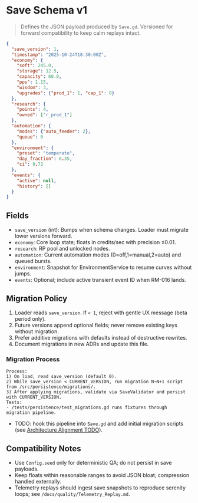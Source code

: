 # Save Schema v1

> Defines the JSON payload produced by `Save.gd`. Versioned for forward compatibility to keep calm replays intact.

```json
{
  "save_version": 1,
  "timestamp": "2025-10-24T18:30:00Z",
  "economy": {
    "soft": 245.0,
    "storage": 12.5,
    "capacity": 60.0,
    "pps": 1.15,
    "wisdom": 3,
    "upgrades": {"prod_1": 1, "cap_1": 0}
  },
  "research": {
    "points": 4,
    "owned": ["r_prod_1"]
  },
  "automation": {
    "modes": {"auto_feeder": 2},
    "queue": 0
  },
  "environment": {
    "preset": "temperate",
    "day_fraction": 0.35,
    "ci": 0.72
  },
  "events": {
    "active": null,
    "history": []
  }
}
```

## Fields
- `save_version` (int): Bumps when schema changes. Loader must migrate lower versions forward.
- `economy`: Core loop state; floats in credits/sec with precision ≤0.01.
- `research`: RP pool and unlocked nodes.
- `automation`: Current automation modes (0=off,1=manual,2=auto) and queued bursts.
- `environment`: Snapshot for EnvironmentService to resume curves without jumps.
- `events`: Optional; include active transient event ID when RM-016 lands.

## Migration Policy
1. Loader reads `save_version`. If `< 1`, reject with gentle UX message (beta period only).
2. Future versions append optional fields; never remove existing keys without migration.
3. Prefer additive migrations with defaults instead of destructive rewrites.
4. Document migrations in new ADRs and update this file.

### Migration Process
```
Process:
1) On load, read save_version (default 0).
2) While save_version < CURRENT_VERSION, run migration N→N+1 script from /src/persistence/migrations/.
3) After applying migrations, validate via SaveValidator and persist with CURRENT_VERSION.
Tests:
- /tests/persistence/test_migrations.gd runs fixtures through migration pipeline.
```
- TODO: hook this pipeline into `Save.gd` and add initial migration scripts (see [Architecture Alignment TODO](../architecture/Implementation_TODO.md)).

## Compatibility Notes
- Use `Config.seed` only for deterministic QA; do not persist in save payloads.
- Keep floats within reasonable ranges to avoid JSON bloat; compression handled externally.
- Telemetry replays should ingest save snapshots to reproduce serenity loops; see `/docs/quality/Telemetry_Replay.md`.
